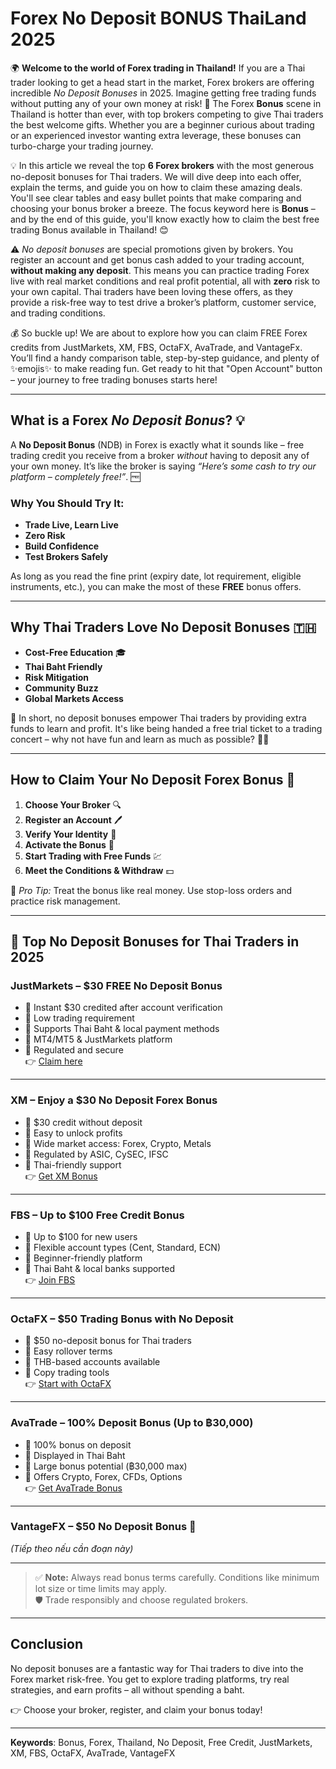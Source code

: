 # Forex No Deposit BONUS ThaiLand 2025

🌍 **Welcome to the world of Forex trading in Thailand!** If you are a Thai trader looking to get a head start in the market, Forex brokers are offering incredible *No Deposit Bonuses* in 2025. Imagine getting free trading funds without putting any of your own money at risk! 🎉 The Forex **Bonus** scene in Thailand is hotter than ever, with top brokers competing to give Thai traders the best welcome gifts. Whether you are a beginner curious about trading or an experienced investor wanting extra leverage, these bonuses can turbo-charge your trading journey.

💡 In this article we reveal the top **6 Forex brokers** with the most generous no-deposit bonuses for Thai traders. We will dive deep into each offer, explain the terms, and guide you on how to claim these amazing deals. You'll see clear tables and easy bullet points that make comparing and choosing your bonus broker a breeze. The focus keyword here is **Bonus** – and by the end of this guide, you'll know exactly how to claim the best free trading Bonus available in Thailand! 😊

⚠️ *No deposit bonuses* are special promotions given by brokers. You register an account and get bonus cash added to your trading account, **without making any deposit**. This means you can practice trading Forex live with real market conditions and real profit potential, all with **zero** risk to your own capital. Thai traders have been loving these offers, as they provide a risk-free way to test drive a broker’s platform, customer service, and trading conditions.

💰 So buckle up! We are about to explore how you can claim FREE Forex credits from JustMarkets, XM, FBS, OctaFX, AvaTrade, and VantageFx. You’ll find a handy comparison table, step-by-step guidance, and plenty of ✨emojis✨ to make reading fun. Get ready to hit that "Open Account" button – your journey to free trading bonuses starts here!

---

## What is a Forex *No Deposit Bonus*? 💡

A **No Deposit Bonus** (NDB) in Forex is exactly what it sounds like – free trading credit you receive from a broker *without* having to deposit any of your own money. It’s like the broker is saying *“Here’s some cash to try our platform – completely free!”*. 🆓

### Why You Should Try It:
- **Trade Live, Learn Live**  
- **Zero Risk**  
- **Build Confidence**  
- **Test Brokers Safely**

As long as you read the fine print (expiry date, lot requirement, eligible instruments, etc.), you can make the most of these **FREE** bonus offers.

---

## Why Thai Traders Love No Deposit Bonuses 🇹🇭

- **Cost-Free Education** 🎓  
- **Thai Baht Friendly**  
- **Risk Mitigation**  
- **Community Buzz**  
- **Global Markets Access**  

🌟 In short, no deposit bonuses empower Thai traders by providing extra funds to learn and profit. It's like being handed a free trial ticket to a trading concert – why not have fun and learn as much as possible? 🎵🛫

---

## How to Claim Your No Deposit Forex Bonus 📝

1. **Choose Your Broker** 🔍  
2. **Register an Account** 🖊️  
3. **Verify Your Identity** 🛂  
4. **Activate the Bonus** 🎁  
5. **Start Trading with Free Funds** 💹  
6. **Meet the Conditions & Withdraw** 💵  

🔑 *Pro Tip:* Treat the bonus like real money. Use stop-loss orders and practice risk management.

---

## 🎁 Top No Deposit Bonuses for Thai Traders in 2025

### JustMarkets – $30 FREE No Deposit Bonus
- 🔹 Instant $30 credited after account verification  
- 🔹 Low trading requirement  
- 🔹 Supports Thai Baht & local payment methods  
- 🔹 MT4/MT5 & JustMarkets platform  
- 🔹 Regulated and secure  
👉 [Claim here](https://one.justmarkets.link/a/79iqw0j6nj)

---

### XM – Enjoy a $30 No Deposit Forex Bonus
- 🔹 $30 credit without deposit  
- 🔹 Easy to unlock profits  
- 🔹 Wide market access: Forex, Crypto, Metals  
- 🔹 Regulated by ASIC, CySEC, IFSC  
- 🔹 Thai-friendly support  
👉 [Get XM Bonus](https://clicks.pipaffiliates.com/c?c=589901&l=en&p=0)

---

### FBS – Up to $100 Free Credit Bonus
- 🔹 Up to $100 for new users  
- 🔹 Flexible account types (Cent, Standard, ECN)  
- 🔹 Beginner-friendly platform  
- 🔹 Thai Baht & local banks supported  
👉 [Join FBS](https://fbs.partners?ibl=587836&ibp=21398815)

---

### OctaFX – $50 Trading Bonus with No Deposit
- 🔹 $50 no-deposit bonus for Thai traders  
- 🔹 Easy rollover terms  
- 🔹 THB-based accounts available  
- 🔹 Copy trading tools  
👉 [Start with OctaFX](https://my.octafx.com/open-account/?refid=ib35647800)

---

### AvaTrade – 100% Deposit Bonus (Up to ฿30,000)
- 🔹 100% bonus on deposit  
- 🔹 Displayed in Thai Baht  
- 🔹 Large bonus potential (฿30,000 max)  
- 🔹 Offers Crypto, Forex, CFDs, Options  
👉 [Get AvaTrade Bonus](https://www.avatrade.com?versionId=10301&tag=194438)

---

### VantageFX – $50 No Deposit Bonus 🎉
*(Tiếp theo nếu cần đoạn này)*

---

> ✅ **Note:** Always read bonus terms carefully. Conditions like minimum lot size or time limits may apply.  
> 🛡️ Trade responsibly and choose regulated brokers.

---

## Conclusion

No deposit bonuses are a fantastic way for Thai traders to dive into the Forex market risk-free. You get to explore trading platforms, try real strategies, and earn profits – all without spending a baht.

👉 Choose your broker, register, and claim your bonus today!

---

**Keywords**: Bonus, Forex, Thailand, No Deposit, Free Credit, JustMarkets, XM, FBS, OctaFX, AvaTrade, VantageFX


